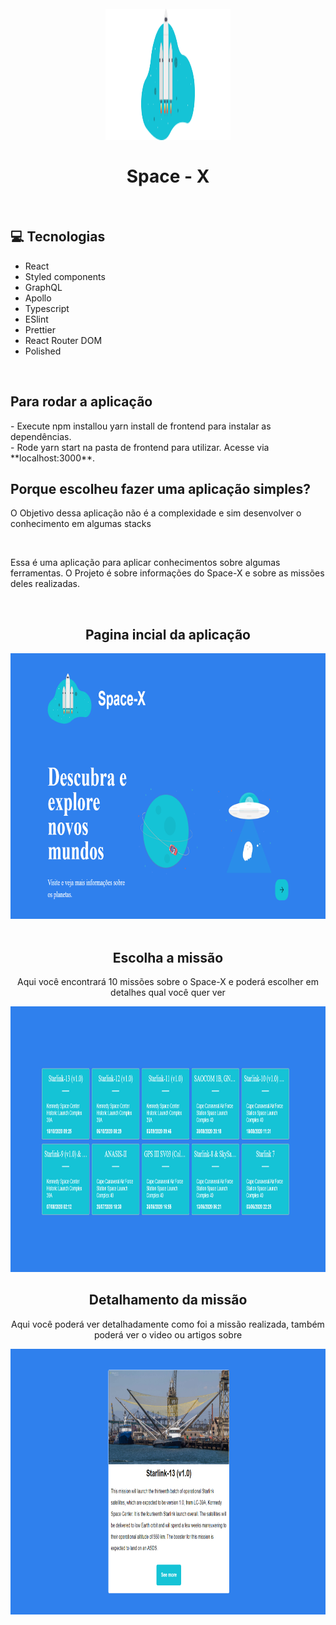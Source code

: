 <h1 align="center">
<br>
<img src="./src/assets/images/rocket.svg" height="210" alt="Space-X" width="200">
<br>
<br>
Space - X
</h1>
<br>

## :computer: Tecnologias

- React
- Styled components
- GraphQL
- Apollo
- Typescript
- ESlint
- Prettier
- React Router DOM
- Polished

<br>

<h2> Para rodar a aplicação </h2>
 - Execute npm installou yarn install de frontend para instalar as dependências.
 <br>
 - Rode yarn start na pasta de frontend para utilizar. Acesse via **localhost:3000**.
 <br>
<h2> Porque escolheu fazer uma aplicação simples? </h2>
<p> O Objetivo dessa aplicação não é a complexidade e sim desenvolver o conhecimento em algumas stacks </p>
<br>
<p> Essa é uma aplicação para aplicar conhecimentos sobre algumas ferramentas.
O Projeto é sobre informações do Space-X e sobre as missões deles realizadas.</p>
<br>

<div align="center">
<h2> Pagina incial da aplicação</h2>
<img src="./src/assets/images/landing_page.png" alt="Detalhes da missão do Space X" height="425">
</div>
<br>

<div align="center">
<h2> Escolha a missão </h2>
<p> Aqui você encontrará 10 missões sobre o Space-X e poderá escolher em detalhes qual você quer ver </p>
<img src="./src/assets/images/missions.png" alt="Detalhes da missão do Space X" height="425">
</div>

<div align="center">
<h2> Detalhamento da missão</h2>
<p> Aqui você poderá ver detalhadamente como foi a missão realizada, também poderá ver o video ou artigos sobre </p>
<img src="./src/assets/images/details_mission.png" alt="Detalhes da missão do Space X" height="425">
</div>
